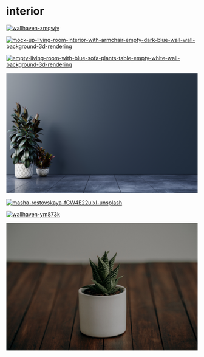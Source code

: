 # interior

<a href="wallhaven-zmqwjv.jpg"><img alt="wallhaven-zmqwjv" src="wallhaven-zmqwjv.jpg"></a>

<a href="mock-up-living-room-interior-with-armchair-empty-dark-blue-wall-wall-background-3d-rendering.jpg"><img alt="mock-up-living-room-interior-with-armchair-empty-dark-blue-wall-wall-background-3d-rendering" src="mock-up-living-room-interior-with-armchair-empty-dark-blue-wall-wall-background-3d-rendering.jpg"></a>

<a href="empty-living-room-with-blue-sofa-plants-table-empty-white-wall-background-3d-rendering.jpg"><img alt="empty-living-room-with-blue-sofa-plants-table-empty-white-wall-background-3d-rendering" src="empty-living-room-with-blue-sofa-plants-table-empty-white-wall-background-3d-rendering.jpg"></a>

<a href="dark-wall-empty-room-with-plants-floor-3d-rendering.jpg"><img alt="dark-wall-empty-room-with-plants-floor-3d-rendering" src="dark-wall-empty-room-with-plants-floor-3d-rendering.jpg"></a>

<a href="masha-rostovskaya-fCW4E22uIxI-unsplash.jpg"><img alt="masha-rostovskaya-fCW4E22uIxI-unsplash" src="masha-rostovskaya-fCW4E22uIxI-unsplash.jpg"></a>

<a href="wallhaven-ym873k.jpg"><img alt="wallhaven-ym873k" src="wallhaven-ym873k.jpg"></a>

<a href="clay-banks-0hG9jeO74-w-unsplash.jpg"><img alt="clay-banks-0hG9jeO74-w-unsplash" src="clay-banks-0hG9jeO74-w-unsplash.jpg"></a>

